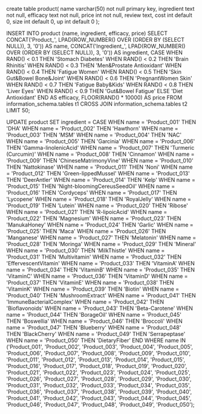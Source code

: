 create table product(
name varchar(50) not null primary key,
ingredient text not null,
efficacy text not null,
price int not null,
review text,
cost int default 0,
size int default 0,
up int default 0
);


INSERT INTO product (name, ingredient, efficacy, price)
SELECT
  CONCAT('Product_', LPAD(ROW_NUMBER() OVER (ORDER BY (SELECT NULL)), 3, '0')) AS name,
  CONCAT('Ingredient_', LPAD(ROW_NUMBER() OVER (ORDER BY (SELECT NULL)), 3, '0')) AS ingredient,
  CASE
    WHEN RAND() < 0.1 THEN 'Stomach Diabetes'
     WHEN RAND() < 0.2 THEN 'Brain Rhinitis'
      WHEN RAND() < 0.3 THEN 'Men&Prostate Antioxidant'
       WHEN RAND() < 0.4 THEN 'Fatigue Women'
    WHEN RAND() < 0.5 THEN 'Skin Gut&Bowel Bone&Joint'
    WHEN RAND() < 0.6 THEN 'PregnantWomen Skin'
     WHEN RAND() < 0.7 THEN 'Fatigue Baby&Kids'
      WHEN RAND() < 0.8 THEN 'Liver Eyes'
    WHEN RAND() < 0.9 THEN 'Gut&Bowel Fatigue'
    ELSE 'Diet Antioxidant'
  END AS efficacy,
  FLOOR(RAND() * 10000) AS price
FROM
  information_schema.tables t1
  CROSS JOIN information_schema.tables t2
LIMIT 50;


UPDATE product
SET ingredient = 
    CASE 
        WHEN name = 'Product_001' THEN 'DHA'
        WHEN name = 'Product_002' THEN 'Hawthorn'
        WHEN name = 'Product_003' THEN 'MSM'
        WHEN name = 'Product_004' THEN 'NAC'
        WHEN name = 'Product_005' THEN 'Garcinia'
        WHEN name = 'Product_006' THEN 'Gamma-linolenicAcid'
        WHEN name = 'Product_007' THEN 'Turmeric (Curcumin)'
        WHEN name = 'Product_008' THEN 'Cinnamon'
        WHEN name = 'Product_009' THEN 'ChineseMatrimonyVine'
        WHEN name = 'Product_010' THEN 'Nattokinase'
        WHEN name = 'Product_011' THEN 'Noni'
        WHEN name = 'Product_012' THEN 'Green-lippedMussel'
        WHEN name = 'Product_013' THEN 'DeerAntler'
        WHEN name = 'Product_014' THEN 'Kelp'
        WHEN name = 'Product_015' THEN 'Night-bloomingCereusSeedOil'
        WHEN name = 'Product_016' THEN 'Cordyceps'
        WHEN name = 'Product_017' THEN 'Lycopene'
        WHEN name = 'Product_018' THEN 'RoyalJelly'
        WHEN name = 'Product_019' THEN 'Lutein'
        WHEN name = 'Product_020' THEN 'Ribose'
        WHEN name = 'Product_021' THEN 'R-lipoicAcid'
        WHEN name = 'Product_022' THEN 'Magnesium'
        WHEN name = 'Product_023' THEN 'ManukaHoney'
        WHEN name = 'Product_024' THEN 'Garlic'
        WHEN name = 'Product_025' THEN 'Maca'
        WHEN name = 'Product_026' THEN 'Manganese'
        WHEN name = 'Product_027' THEN 'Melatonin'
        WHEN name = 'Product_028' THEN 'Moringa'
        WHEN name = 'Product_029' THEN 'Mineral'
        WHEN name = 'Product_030' THEN 'MilkThistle'
        WHEN name = 'Product_031' THEN 'Multivitamin'
        WHEN name = 'Product_032' THEN 'EffervescentVitamin'
        WHEN name = 'Product_033' THEN 'VitaminA'
        WHEN name = 'Product_034' THEN 'VitaminB'
        WHEN name = 'Product_035' THEN 'VitaminC'
        WHEN name = 'Product_036' THEN 'VitaminD'
        WHEN name = 'Product_037' THEN 'VitaminE'
        WHEN name = 'Product_038' THEN 'VitaminK'
        WHEN name = 'Product_039' THEN 'Biotin'
        WHEN name = 'Product_040' THEN 'MushroomExtract'
        WHEN name = 'Product_041' THEN 'ImmuneBacterialComplex'
        WHEN name = 'Product_042' THEN 'Bioflavonoids'
        WHEN name = 'Product_043' THEN 'Beta-Carotene'
        WHEN name = 'Product_044' THEN 'BorageOil'
        WHEN name = 'Product_045' THEN 'Boswellia'
        WHEN name = 'Product_046' THEN 'Broccoli'
        WHEN name = 'Product_047' THEN 'Blueberry'
        WHEN name = 'Product_048' THEN 'BlackCherry'
        WHEN name = 'Product_049' THEN 'Serrapeptase'
        WHEN name = 'Product_050' THEN 'DietaryFiber'
        END
WHERE name IN ('Product_001', 'Product_002', 'Product_003', 'Product_004', 'Product_005', 'Product_006', 'Product_007', 'Product_008', 'Product_009', 'Product_010', 'Product_011', 'Product_012', 'Product_013', 'Product_014', 'Product_015', 'Product_016', 'Product_017', 'Product_018', 'Product_019', 'Product_020', 'Product_021', 'Product_022', 'Product_023', 'Product_024', 'Product_025', 'Product_026', 'Product_027', 'Product_028', 'Product_029', 'Product_030', 'Product_031', 'Product_032', 'Product_033', 'Product_034', 'Product_035', 'Product_036', 'Product_037', 'Product_038', 'Product_039', 'Product_040', 'Product_041', 'Product_042', 'Product_043', 'Product_044', 'Product_045', 'Product_046', 'Product_047', 'Product_048', 'Product_049', 'Product_050');



